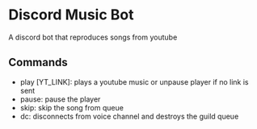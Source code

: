 # Discord Music Bot

A discord bot that reproduces songs from youtube

## Commands

- play [YT_LINK]: plays a youtube music or unpause player if no link is sent
- pause: pause the player
- skip: skip the song from queue
- dc: disconnects from voice channel and destroys the guild queue
